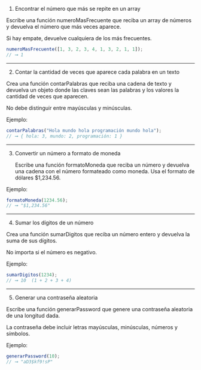 1. Encontrar el número que más se repite en un array

Escribe una función numeroMasFrecuente que reciba un array de números y devuelva el número que más veces aparece.

Si hay empate, devuelve cualquiera de los más frecuentes.

```js
numeroMasFrecuente([1, 3, 2, 3, 4, 1, 3, 2, 1, 1]); 
// ➞ 1
```
---

2. Contar la cantidad de veces que aparece cada palabra en un texto

Crea una función contarPalabras que reciba una cadena de texto y devuelva un objeto donde las claves sean las palabras y los valores la cantidad de veces que aparecen.

No debe distinguir entre mayúsculas y minúsculas.

Ejemplo:

```js
contarPalabras("Hola mundo hola programación mundo hola"); 
// ➞ { hola: 3, mundo: 2, programación: 1 }
```
---

3. Convertir un número a formato de moneda

    Escribe una función formatoMoneda que reciba un número y devuelva una cadena con el número formateado como moneda.
    Usa el formato de dólares $1,234.56.

Ejemplo:

```js
formatoMoneda(1234.56); 
// ➞ "$1,234.56"
```
---

4. Sumar los dígitos de un número

Crea una función sumarDigitos que reciba un número entero y devuelva la suma de sus dígitos.

No importa si el número es negativo.

Ejemplo:

```js
sumarDigitos(1234); 
// ➞ 10  (1 + 2 + 3 + 4)
```
---

5. Generar una contraseña aleatoria

Escribe una función generarPassword que genere una contraseña aleatoria de una longitud dada.

La contraseña debe incluir letras mayúsculas, minúsculas, números y símbolos.

Ejemplo:

```js
generarPassword(10); 
// ➞ "aD3$kf9!sP"
```